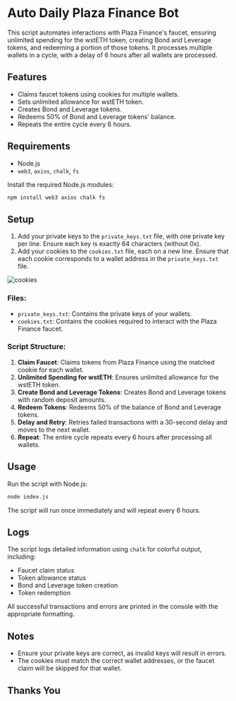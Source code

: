 
# Auto Daily Plaza Finance Bot

This script automates interactions with Plaza Finance's faucet, ensuring unlimited spending for the wstETH token, creating Bond and Leverage tokens, and redeeming a portion of those tokens. It processes multiple wallets in a cycle, with a delay of 6 hours after all wallets are processed.

## Features
- Claims faucet tokens using cookies for multiple wallets.
- Sets unlimited allowance for wstETH token.
- Creates Bond and Leverage tokens.
- Redeems 50% of Bond and Leverage tokens' balance.
- Repeats the entire cycle every 6 hours.

## Requirements
- Node.js
- `web3`, `axios`, `chalk`, `fs`

Install the required Node.js modules:

```bash
npm install web3 axios chalk fs
```

## Setup

1. Add your private keys to the `private_keys.txt` file, with one private key per line. Ensure each key is exactly 64 characters (without 0x).
2. Add your cookies to the `cookies.txt` file, each on a new line. Ensure that each cookie corresponds to a wallet address in the `private_keys.txt` file.
   
![cookies](https://github.com/user-attachments/assets/51d4fc43-6b76-466b-bea9-a63858f26551)

### Files:
- `private_keys.txt`: Contains the private keys of your wallets.
- `cookies.txt`: Contains the cookies required to interact with the Plaza Finance faucet.

### Script Structure:

1. **Claim Faucet**: Claims tokens from Plaza Finance using the matched cookie for each wallet.
2. **Unlimited Spending for wstETH**: Ensures unlimited allowance for the wstETH token.
3. **Create Bond and Leverage Tokens**: Creates Bond and Leverage tokens with random deposit amounts.
4. **Redeem Tokens**: Redeems 50% of the balance of Bond and Leverage tokens.
5. **Delay and Retry**: Retries failed transactions with a 30-second delay and moves to the next wallet.
6. **Repeat**: The entire cycle repeats every 6 hours after processing all wallets.

## Usage

Run the script with Node.js:

```bash
node index.js
```

The script will run once immediately and will repeat every 6 hours.

## Logs

The script logs detailed information using `chalk` for colorful output, including:
- Faucet claim status
- Token allowance status
- Bond and Leverage token creation
- Token redemption

All successful transactions and errors are printed in the console with the appropriate formatting.

## Notes

- Ensure your private keys are correct, as invalid keys will result in errors.
- The cookies must match the correct wallet addresses, or the faucet claim will be skipped for that wallet.

## Thanks You

